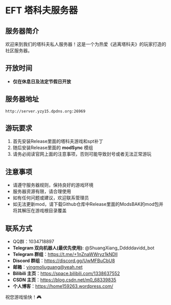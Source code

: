# EFT 塔科夫服务器

## 服务器简介
欢迎来到我们的塔科夫私人服务器！这是一个为热爱《逃离塔科夫》的玩家打造的社区服务器。

## 开放时间
- **仅在休息日及法定节假日开放**

## 服务器地址
```
http://server.yzy15.dpdns.org:26969
```

## 游玩要求
1. 首先安装Release里面的塔科夫游戏和spt补丁
2. 随后安装Release里面的 **modSync** 模组
3. 请务必阅读官网上面的注意事项，否则可能导致封号或者无法正常游玩

## 注意事项
- 请遵守服务器规则，保持良好的游戏环境
- 服务器资源有限，请合理使用
- 如有任何问题或建议，欢迎联系管理员
- 如无法更新mod，请下载Github仓库中Release里面的ModsBAK的mod包并将其解压在游戏根目录覆盖

## 联系方式
- QQ群：1034718897
- **Telegram 双向机器人(最优先使用)**: @ShuangXiang_Dddddavidd_bot
- **Telegram 群组**：https://t.me/+1nZnaWWryz1kNDll
- **Discord 群组**：https://discord.gg/UwMFBuCbU8
- **邮箱**：yingmoliuguang@yeah.net
- **Bilibili 主页**：https://space.bilibili.com/1338637552
- **CSDN 主页**：https://blog.csdn.net/m0_68339835
- **个人博客**：https://home159263.wordpress.com/

祝您游戏愉快！🎮

